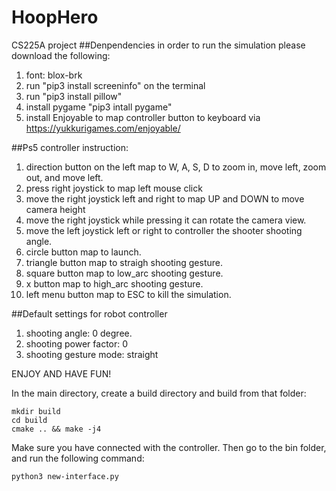# HoopHero
CS225A project
##Denpendencies
in order to run the simulation please download the following:
1. font: blox-brk
2. run "pip3 install screeninfo" on the terminal
3. run "pip3 install pillow"
4. install pygame "pip3 intall pygame"
5. install Enjoyable to map controller button to keyboard via https://yukkurigames.com/enjoyable/

##Ps5 controller instruction:
1. direction button on the left map to W, A, S, D to zoom in, move left, zoom out, and move left.
2. press right joystick to map left mouse click
3. move the right joystick left and right to map UP and DOWN to move camera height
4. move the right joystick while pressing it can rotate the camera view.
5. move the left joystick left or right to controller the shooter shooting angle.
6. circle button map to launch.
7. triangle button map to straigh shooting gesture.
8. square button map to low_arc shooting gesture.
9. x button map to high_arc shooting gesture.
10. left menu button map to ESC to kill the simulation.

##Default settings for robot controller
1. shooting angle: 0 degree.
2. shooting power factor: 0
3. shooting gesture mode: straight

ENJOY AND HAVE FUN!

In the main directory, create a build directory and build from that folder:
```
mkdir build
cd build
cmake .. && make -j4
```
Make sure you have connected with the controller. Then go to the bin folder, and run the following command:
```
python3 new-interface.py
```
